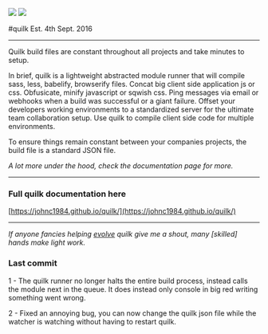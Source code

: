 ![](https://img.shields.io/npm/v/quilk.svg) ![](https://img.shields.io/npm/dt/quilk.svg)

#quilk
Est. 4th Sept. 2016

---

Quilk build files are constant throughout all projects and take minutes to setup.

In brief, quilk is a lightweight abstracted module runner that will compile sass, less, babelify, browserify files. Concat big client side application js or css. Obfusicate, minify javascript or sqwish css. Ping messages via email or webhooks when a build was successful or a giant failure. Offset your developers working environments to a standardized server for the ultimate team collaboration setup. Use quilk to compile client side code for multiple environments.

To ensure things remain constant between your companies projects, the build file is a standard JSON file.

*A lot more under the hood, check the documentation page for more.*

---

### Full quilk documentation here 
[https://johnc1984.github.io/quilk/](https://johnc1984.github.io/quilk/)

---

*If anyone fancies helping [evolve](https://github.com/johnc1984/quilk/) quilk give me a shout, many [skilled] hands make light work.*


### Last commit
1 - The quilk runner no longer halts the entire build process, instead calls the module next in the queue. It does instead only console in big red writing something went wrong.

2 - Fixed an annoying bug, you can now change the quilk json file while the watcher is watching without having to restart quilk.